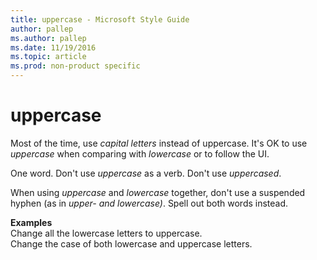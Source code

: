 ```yaml
---
title: uppercase - Microsoft Style Guide
author: pallep
ms.author: pallep
ms.date: 11/19/2016
ms.topic: article
ms.prod: non-product specific
---
```


# uppercase

Most of the time, use *capital letters* instead of uppercase. It's OK to use *uppercase* when comparing with *lowercase* or to follow the UI. 

One word. Don't use *uppercase* as a verb. Don't use *uppercased*. 

When using *uppercase* and *lowercase* together, don't use a suspended hyphen (as in *upper- and lowercase)*. Spell out both words instead. 

**Examples**  
Change all the lowercase letters to uppercase.  
Change the case of both lowercase and uppercase letters.   
